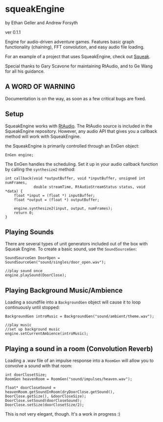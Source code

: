 squeakEngine
============
by Ethan Geller and Andrew Forsyth

ver 0.1.1

Engine for audio-driven adventure games. Features basic graph functionality (chaining), FFT convolution, and easy audio file loading.

For an example of a project that uses SqueakEngine, check out [Squeak](https://github.com/felakuti4life/squeak).

Special thanks to Gary Scavone for maintaining RtAudio, and to Ge Wang for all his guidance.

A WORD OF WARNING
-----------------
Documentation is on the way, as soon as a few critical bugs are fixed.

Setup
----

SqueakEngine works with [RtAudio](https://www.music.mcgill.ca/~gary/rtaudio/). The RtAudio source is included in the SqueakEngine repository. However, any audio API that gives you a callback method will work with SqueakEngine.

the SqueakEngine is primarily controlled through an EnGen object:

`EnGen engine;`

The EnGen handles the scheduling. Set it up in your audio callback function by calling the `synthesize2` method:

```
int callback(void *outputBuffer, void *inputBuffer, unsigned int numFrames,
             double streamTime, RtAudioStreamStatus status, void *data) {
    float *input = (float *) inputBuffer;
    float *output = (float *) outputBuffer;
    
    engine.synthesize2(input, output, numFrames);
    return 0;
}
```

Playing Sounds
----------------

There are several types of unit generators included out of the box with Squeak Engine. To create a basic sound, use the `SoundSourceGen`:

```
SoundSourceGen DoorOpen = SoundSourceGen("sound/singles/door_open.wav");

//play sound once
engine.playSound(DoorClose);
```

Playing Background Music/Ambience
---------------------------------

Loading a soundfile into a `BackgroundGen` object will cause it to loop continuously until stopped:

```
BackgroundGen introMusic = BackgroundGen("sound/ambient/theme.wav");

//play music
//set up background music
engine.setCurrentAmbience(introMusic);
```

Playing a sound in a room (Convolution Reverb)
---------------------------------------------

Loading a .wav file of an impulse response into a `RoomGen` will allow you to convolve a sound with that room:

```
int doorClosetSize;
RoomGen heavenRoom = RoomGen("sound/impulses/heaven.wav");

float* doorCloseSound = heavenRoom.getSoundInRoom(dryDoorClose.getSound(), DoorClose.getSize(), &doorCloseSize);
DoorClose.setSound(doorCloseSound);
DoorClose.setSize(doorClosetSize/2);
```

This is not very elegant, though. It's a work in progress :)
